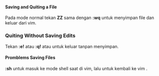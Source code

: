 #### Saving and Quiting a File

Pada mode normal tekan **ZZ** sama dengan **:wq** untuk menyimpan file dan keluar dari vim.  

### Quiting Without Saving Edits

Tekan **:e!** atau **:q!** atau **<c-z>** untuk keluar tanpan menyimpan.  

#### Promblems Saving Files

**:sh** untuk masuk ke mode shell saat di vim, lalu untuk kembali ke vim **<c-d>**.  


